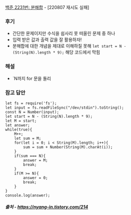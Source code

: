 [백준 2231번: 분해합](https://www.acmicpc.net/problem/2231) - [220807 재시도 실패]

### 후기
- 간단한 문제이지만 수식을 쉽사리 못 떠올린 문제 중 하나
- 입력 받은 값과 출력 값을 잘 활용하자!
- 분해합에 대한 개념을 제대로 이해하질 못해 `let start = N - (String(N).length * 9);` 해당 코드에서 막힘

### 해설
- `N까지 for 문을 돌리

### 참고 답안
```
let fs = require('fs');
let input = fs.readFileSync("/dev/stdin").toString();
const N = Number(input);
let start = N - (String(N).length * 9);
let M = start;
let answer;
while(true){
    M++;
    let sum = M;
    for(let i = 0; i < String(M).length; i++){
        sum = sum + Number(String(M).charAt(i));
    }
    if(sum === N){
        answer = M;
        break;
    }
    if(M >= N){
        answer = 0;
        break;
    }
}
console.log(answer);
```
##### 출처 - https://nyang-in.tistory.com/214

